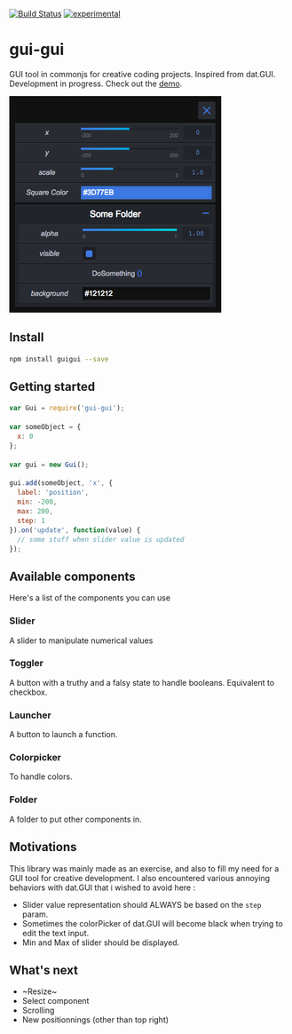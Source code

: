 [![Build Status](https://travis-ci.org/superguigui/gui-gui.svg?branch=master)](https://travis-ci.org/superguigui/gui-gui) [![experimental](http://badges.github.io/stability-badges/dist/experimental.svg)](http://github.com/badges/stability-badges)

# gui-gui

GUI tool in commonjs for creative coding projects. 
Inspired from dat.GUI.
Development in progress.
Check out the [demo](https://superguigui.github.io/gui-gui).

![Snapshot](example/snapshot.png)


## Install
```bash
npm install guigui --save
```

## Getting started
```javascript
var Gui = require('gui-gui');

var someObject = {
  x: 0
};

var gui = new Gui();

gui.add(someObject, 'x', {
  label: 'position', 
  min: -200, 
  max: 200, 
  step: 1
}).on('update', function(value) {
  // some stuff when slider value is updated
});
```

## Available components
Here's a list of the components you can use 

### Slider
A slider to manipulate numerical values

### Toggler
A button with a truthy and a falsy state to handle booleans. Equivalent to checkbox.

### Launcher
A button to launch a function.

### Colorpicker
To handle colors.

### Folder
A folder to put other components in.


## Motivations
This library was mainly made as an exercise, and also to fill my need for a GUI tool for creative development.
I also encountered various annoying behaviors with dat.GUI that i wished to avoid here :
* Slider value representation should ALWAYS be based on the `step` param.
* Sometimes the colorPicker of dat.GUI will become black when trying to edit the text input.
* Min and Max of slider should be displayed.

## What's next
* ~Resize~
* Select component
* Scrolling
* New positionnings (other than top right)
